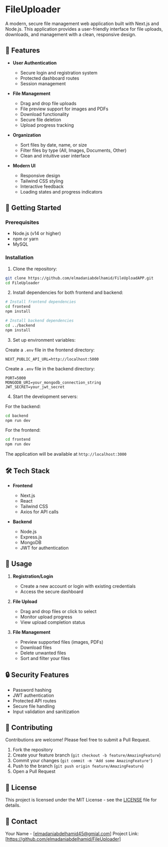 # FileUploader

A modern, secure file management web application built with Next.js and Node.js. This application provides a user-friendly interface for file uploads, downloads, and management with a clean, responsive design.

## 🌟 Features

- **User Authentication**
  - Secure login and registration system
  - Protected dashboard routes
  - Session management

- **File Management**
  - Drag and drop file uploads
  - File preview support for images and PDFs
  - Download functionality
  - Secure file deletion
  - Upload progress tracking

- **Organization**
  - Sort files by date, name, or size
  - Filter files by type (All, Images, Documents, Other)
  - Clean and intuitive user interface

- **Modern UI**
  - Responsive design
  - Tailwind CSS styling
  - Interactive feedback
  - Loading states and progress indicators

## 🚀 Getting Started

### Prerequisites

- Node.js (v14 or higher)
- npm or yarn
- MySQL

### Installation

1. Clone the repository:
```bash
git clone https://github.com/elmadaniabdelhamid/FileUploadAPP.git
cd FileUploader
```

2. Install dependencies for both frontend and backend:
```bash
# Install frontend dependencies
cd frontend
npm install

# Install backend dependencies
cd ../backend
npm install
```

3. Set up environment variables:

Create a `.env` file in the frontend directory:
```env
NEXT_PUBLIC_API_URL=http://localhost:5000
```

Create a `.env` file in the backend directory:
```env
PORT=5000
MONGODB_URI=your_mongodb_connection_string
JWT_SECRET=your_jwt_secret
```

4. Start the development servers:

For the backend:
```bash
cd backend
npm run dev
```

For the frontend:
```bash
cd frontend
npm run dev
```

The application will be available at `http://localhost:3000`

## 🛠️ Tech Stack

- **Frontend**
  - Next.js
  - React
  - Tailwind CSS
  - Axios for API calls

- **Backend**
  - Node.js
  - Express.js
  - MongoDB
  - JWT for authentication

## 📱 Usage

1. **Registration/Login**
   - Create a new account or login with existing credentials
   - Access the secure dashboard

2. **File Upload**
   - Drag and drop files or click to select
   - Monitor upload progress
   - View upload completion status

3. **File Management**
   - Preview supported files (images, PDFs)
   - Download files
   - Delete unwanted files
   - Sort and filter your files

## 🔒 Security Features

- Password hashing
- JWT authentication
- Protected API routes
- Secure file handling
- Input validation and sanitization

## 🤝 Contributing

Contributions are welcome! Please feel free to submit a Pull Request.

1. Fork the repository
2. Create your feature branch (`git checkout -b feature/AmazingFeature`)
3. Commit your changes (`git commit -m 'Add some AmazingFeature'`)
4. Push to the branch (`git push origin feature/AmazingFeature`)
5. Open a Pull Request

## 📝 License

This project is licensed under the MIT License - see the [LICENSE](LICENSE) file for details.

## 📧 Contact

Your Name - [elmadaniabdelhamid45@gmial.com]
Project Link: [https://github.com/elmadaniabdelhamid/FileUploader]


